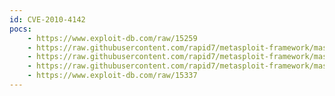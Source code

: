 ```yaml
---
id: CVE-2010-4142
pocs:
    - https://www.exploit-db.com/raw/15259
    - https://raw.githubusercontent.com/rapid7/metasploit-framework/master/modules/exploits/windows/scada/realwin_scpc_txtevent.rb
    - https://raw.githubusercontent.com/rapid7/metasploit-framework/master/modules/exploits/windows/scada/realwin_scpc_initialize_rf.rb
    - https://raw.githubusercontent.com/rapid7/metasploit-framework/master/modules/exploits/windows/scada/realwin_scpc_initialize.rb
    - https://www.exploit-db.com/raw/15337
---
```

